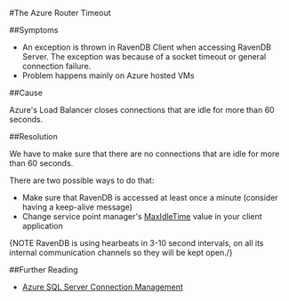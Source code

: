 #The Azure Router Timeout

##Symptoms

- An exception is thrown in RavenDB Client when accessing RavenDB Server. The exception was because of a socket timeout or general connection failure.
- Problem happens mainly on Azure hosted VMs

##Cause

Azure's Load Balancer closes connections that are idle for more than 60 seconds.

##Resolution

We have to make sure that there are no connections that are idle for more than 60 seconds.

There are two possible ways to do that:

- Make sure that RavenDB is accessed at least once a minute (consider having a keep-alive message)
- Change service point manager's [MaxIdleTime](https://msdn.microsoft.com/query/dev12.query?appId=Dev12IDEF1&l=EN-US&k=k(System.Net.ServicePointManager.MaxServicePointIdleTime);k(TargetFrameworkMoniker-.NETFramework,Version%3Dv4.5);k(DevLang-csharp)&rd=true) value in your client application 

{NOTE RavenDB is using hearbeats in 3-10 second intervals, on all its internal communication channels so they will be kept open./}

##Further Reading

- [Azure SQL Server Connection Management](http://social.technet.microsoft.com/wiki/contents/articles/1541.windows-azure-sql-database-connection-management.aspx)
